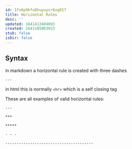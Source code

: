 ```yaml
---
id: 1fx6p9kfu8huyuysr6xg917
title: Horizontal Rules
desc: ''
updated: 1641412404693
created: 1641105063923
stub: false
isDir: false
---
```



## Syntax

in markdown a horizontal rule is created with three dashes

`---`

in html this is normally `<hr>` which is a self closing tag

These are all examples of valid horizontal rules:

```
---

***

*****

- - -

---------------------------------------
```
